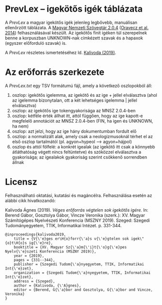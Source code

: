 # PrevLex – igekötős igék táblázata

A _PrevLex_ a magyar igekötős igék jelenleg legbővebb, manuálisan ellenőrzött táblázata. A [Magyar Nemzeti Szövegtár 2.0.4](http://clara.nytud.hu/mnsz2-dev/) ([Oravecz et al. 2014](http://www.lrec-conf.org/proceedings/lrec2014/pdf/681_Paper.pdf)) felhasználásával készült. Az igekötős finit igéken túl szerepelnek benne a korpuszban UNKNOWN-nak címkézett szavak és a hapaxok (egyszer előforduló szavak) is.

A _PrevLex_ részletes ismertetéséhez ld. [Kalivoda (2019)](http://real.mtak.hu/101690/1/XV.MagyarSzamitogepesNyelveszetiKonferencia.pdf).

# Az erőforrás szerkezete

A _PrevLex.txt_ egy TSV formátumú fájl, amely a következő oszlopokból áll:

1. oszlop: igekötős igelemma, az igekötő és az ige + jellel elválasztva (ahol az igelemma bizonytalan, ott a két lehetséges igelemma | jellel elválasztva)
2. oszlop: az igekötős ige tokengyakorisága az MNSZ 2.0.4-ben
3. oszlop: kétféle érték állhat itt, attól függően, hogy az ige kapott-e megfelelő annotációt az MNSZ 2.0.4-ben (FIN, ha igen és UNKNOWN, ha nem)
4. oszlop: azt jelzi, hogy az ige hány dokumentumban fordult elő
5. oszlop: a normalizált alak, amely csak a neologizmusoknál térhet el az első oszlop tartalmától (pl. agyon+hypeol ⟶ agyon+hájpol)
6. oszlop és attól fölfelé: a konkrét igealak (az igekötő itt csak a könnyebb átláthatóság végett nincs feltüntetve) és szóközzel elválasztva a gyakorisága; az igealakok gyakoriság szerint csökkenő sorrendben állnak

# Licensz

Felhasználható oktatási, kutatási és magáncélra. Felhasználása esetén az alábbi cikk hivatkozandó:

Kalivoda Ágnes (2019). _Véges erőforrás végtelen sok igekötős igére._ In: Berend Gábor, Gosztolya Gábor, Vincze Veronika (szerk.): XV. Magyar Számítógépes Nyelvészeti Konferencia (MSZNY 2019). Szeged: Szegedi Tudományegyetem, TTIK, Informatikai Intézet. p. 331-344.

    @inproceedings{kalivoda2019,
        title = {V{\'e}ges er\H{o}forr{\'a}s v{\'e}gtelen sok igek\"{o}t\H{o}s ig{\'e}re},
        booktitle = {XV. Magyar Sz{\'a}m{\'i}t{\'o}g{\'e}pes Nyelv{\'e}szeti Konferencia (MSZNY 2019)},
        year = {2019},
        pages = {331--344},
        publisher = {Szegedi Tudom{\'a}nyegyetem, TTIK, Informatikai Int{\'e}zet},
        organization = {Szegedi Tudom{\'a}nyegyetem, TTIK, Informatikai Int{\'e}zet},
        address = {Szeged},
        author = {Kalivoda, {\'A}gnes},
        editor = {Berend, G{\'a}bor and Gosztolya, G{\'a}bor and Vincze, Veronika}
    }
    

